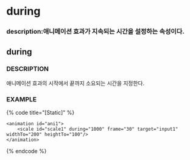 # during

### description:애니메이션 효과가 지속되는 시간을 설정하는 속성이다.

## during

### DESCRIPTION

애니메이션 효과의 시작에서 끝까지 소요되는 시간을 지정한다.

### EXAMPLE

{% code title="\[Static\]" %}
```markup
<animation id="ani1">
    <scale id="scale1" during="1000" frame="30" target="input1" widthTo="200" heightTo="100"/>
</animation>
```
{% endcode %}

